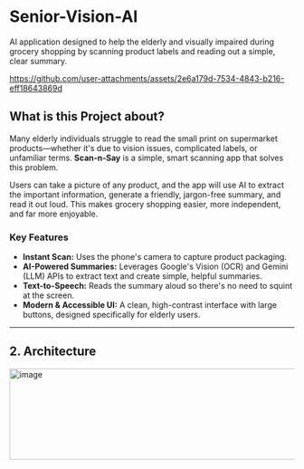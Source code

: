 # Senior-Vision-AI

AI application designed to help the elderly and visually impaired during grocery shopping by scanning product labels and reading out a simple, clear summary.

https://github.com/user-attachments/assets/2e6a179d-7534-4843-b216-eff18643869d

## What is this Project about?

Many elderly individuals struggle to read the small print on supermarket products—whether it's due to vision issues, complicated labels, or unfamiliar terms. **Scan-n-Say** is a simple, smart scanning app that solves this problem.

Users can take a picture of any product, and the app will use AI to extract the important information, generate a friendly, jargon-free summary, and read it out loud. This makes grocery shopping easier, more independent, and far more enjoyable.

### Key Features

* **Instant Scan:** Uses the phone's camera to capture product packaging.
* **AI-Powered Summaries:** Leverages Google's Vision (OCR) and Gemini (LLM) APIs to extract text and create simple, helpful summaries.
* **Text-to-Speech:** Reads the summary aloud so there's no need to squint at the screen.
* **Modern & Accessible UI:** A clean, high-contrast interface with large buttons, designed specifically for elderly users.

---
## 2. Architecture

<img width="829" height="161" alt="image" src="https://github.com/user-attachments/assets/087f9770-b7a8-4dc6-b284-568989e0620b" />

